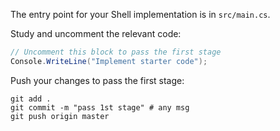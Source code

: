 The entry point for your Shell implementation is in `src/main.cs`.

Study and uncomment the relevant code: 

```csharp
// Uncomment this block to pass the first stage
Console.WriteLine("Implement starter code");
```

Push your changes to pass the first stage:

```
git add .
git commit -m "pass 1st stage" # any msg
git push origin master
```
